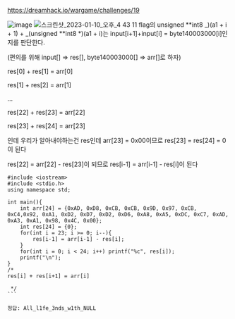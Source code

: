 <https://dreamhack.io/wargame/challenges/19>

![image](https://github.com/king-raccoon/write-up/assets/78426205/ce860f85-5587-4a96-b6f7-4ab0f2fa38ec)
![스크린샷_2023-01-10_오후_4 43 11](https://github.com/king-raccoon/write-up/assets/78426205/1998df23-29cb-4ec3-a743-d13807efa389)
flag의 unsigned **int8 _)(a1 + i + 1) + _(unsigned **int8 \*)(a1 + i)는 input[i+1]+input[i] = byte140003000[i]인지를 판단한다.

(편의를 위해 input[] => res[], byte140003000[] => arr[]로 하자)

res[0] + res[1] = arr[0]

res[1] + res[2] = arr[1]

...

res[22] + res[23] = arr[22]

res[23] + res[24] = arr[23]

인데 우리가 알아내야하는건 res인데 arr[23] = 0x00이므로 res[23] = res[24] = 0이 된다

res[22] = arr[22] - res[23]이 되므로 res[i-1] = arr[i-1] - res[i]이 된다

````
#include <iostream>
#include <stdio.h>
using namespace std;

int main(){
    int arr[24] = {0xAD, 0xD8, 0xCB, 0xCB, 0x9D, 0x97, 0xCB, 0xC4,0x92, 0xA1, 0xD2, 0xD7, 0xD2, 0xD6, 0xA8, 0xA5, 0xDC, 0xC7, 0xAD, 0xA3, 0xA1, 0x98, 0x4C, 0x00};
    int res[24] = {0};
    for(int i = 23; i >= 0; i--){
        res[i-1] = arr[i-1] - res[i];
    }
    for(int i = 0; i < 24; i++) printf("%c", res[i]);
    printf("\n");
}
/*
res[i] + res[i+1] = arr[i]

 */
```

정답: All_l1fe_3nds_w1th_NULL
````
